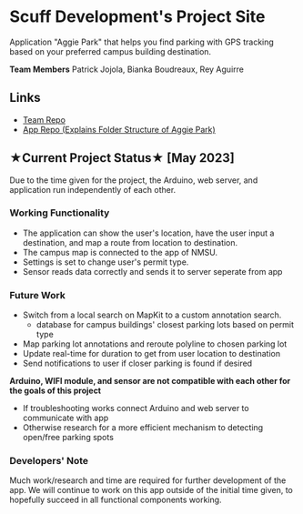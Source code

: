 # Scuff Development's Project Site 
Application "Aggie Park" that helps you find parking with GPS tracking based on your preferred campus building destination. 

**Team Members**
Patrick Jojola, Bianka Boudreaux, Rey Aguirre

## Links 
- [Team Repo](https://github.com/bboudre/Scuff-Development)
- [App Repo (Explains Folder Structure of Aggie Park)](https://github.com/pjojola/Parking_App_CS)

## ★Current Project Status★ [May 2023]
Due to the time given for the project, the Arduino, web server, and application run independently of each other. 

### Working Functionality 
* The application can show the user's location, have the user input a destination, and map a route from location to destination. 
* The campus map is connected to the app of NMSU. 
* Settings is set to change user's permit type. 
* Sensor reads data correctly and sends it to server seperate from app 

### Future Work 
* Switch from a local search on MapKit to a custom annotation search. 
    * database for campus buildings' closest parking lots based on permit type
* Map parking lot annotations and reroute polyline to chosen parking lot 
* Update real-time for duration to get from user location to destination 
* Send notifications to user if closer parking is found if desired 

**Arduino, WIFI module, and sensor are not compatible with each other for the goals of this project**
* If troubleshooting works connect Arduino and web server to communicate with app 
* Otherwise research for a more efficient mechanism to detecting open/free parking spots

### Developers' Note
Much work/research and time are required for further development of the app. We will continue to work on this app outside of the initial time given, to hopefully succeed in all functional components working. 


 

